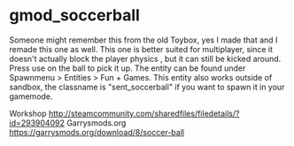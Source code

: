 # gmod_soccerball

Someone might remember this from the old Toybox, yes I made that and I remade this one as well.
This one is better suited for multiplayer, since it doesn't actually block the player physics , but it can still be kicked around. 
Press use on the ball to pick it up. 
The entity can be found under Spawnmenu > Entities > Fun + Games. 
This entity also works outside of sandbox, the classname is "sent_soccerball" if you want to spawn it in your gamemode. 

Workshop http://steamcommunity.com/sharedfiles/filedetails/?id=293904092
Garrysmods.org https://garrysmods.org/download/8/soccer-ball